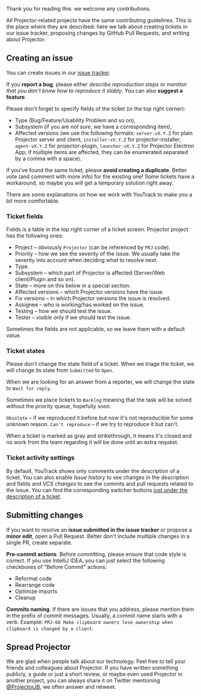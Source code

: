 Thank you for reading this: we welcome any contributions.

All Projector-related projects have the same contributing guidelines. This is the place where they are described: here we talk about creating tickets in our issue tracker, proposing changes by GitHub Pull Requests, and writing about Projector.

## Creating an issue

You can create issues in our [issue tracker](https://youtrack.jetbrains.com/issues/PRJ).

If you **report a bug**, please either *describe reproduction steps* or *mention that you don't know how to reproduce it stably*. You can also **suggest a feature**.

Please don't forget to specify fields of the ticket (in the top right corner):

* Type (Bug/Feature/Usability Problem and so on),
* Subsystem (if you are *not sure*, we have a corresponding item),
* Affected versions (we use the following formats: `server-vX.Y.Z` for plain Projector server and client, `installer-vX.Y.Z` for projector-installer, `agent-vX.Y.Z` for projector-plugin, `launcher-vX.Y.Z` for Projector Electron App; if multiple items are affected, they can be enumerated separated by a comma with a space).

If you've found the same ticket, please **avoid creating a duplicate**. Better vote (and comment with more info) for the existing one! Some tickets have a workaround, so maybe you will get a temporary solution right away.

There are some explanations on how we work with YouTrack to make you a bit more comfortable.

### Ticket fields

Fields is a table in the top right corner of a ticket screen. Projector project has the following ones:

* Project – obviously `Projector` (can be referenced by `PRJ` code).
* Priority – how we see the severity of the issue. We usually take the severity into account when deciding what to resolve next.
* Type.
* Subsystem – which part of Projector is affected (Server/Web client/Plugin and so on).
* State – more on this below in a special section.
* Affected versions – which Projector versions have the issue.
* Fix versions – in which Projector versions the issue is resolved.
* Assignee – who is working/has worked on the issue.
* Testing – how we should test the issue.
* Tester – visible only if we should test the issue.

Sometimes the fields are not applicable, so we leave them with a default value.

### Ticket states

Please don't change the state field of a ticket. When we triage the ticket, we will change its state from `Submitted` to `Open`.

When we are looking for an answer from a reporter, we will change the state to `Wait for reply`.

Sometimes we place tickets to `Backlog` meaning that the task will be solved without the priority queue, hopefully soon.

`Obsolete` – if we reproduced it before but now it's not reproducible for some unknown reason. `Can't reproduce` – if we try to reproduce it but can't.

When a ticket is marked as gray and strikethrough, it means it's closed and no work from the team regarding it will be done until an extra request.

### Ticket activity settings

By default, YouTrack shows only comments under the description of a ticket. You can also enable *Issue history* to see changes in the description and fields and *VCS changes* to see the commits and pull requests related to the issue. You can find the corresponding switcher buttons [just under the description of a ticket](https://www.jetbrains.com/help/youtrack/standalone/VCS-Changes.html).

## Submitting changes

If you want to resolve an **issue submitted in the issue tracker** or propose a **minor edit**, open a Pull Request. Better don't include multiple changes in a single PR, create separate.

**Pre-commit actions**. Before committing, please ensure that code style is correct. If you use IntelliJ IDEA, you can just select the following checkboxes of "Before Commit" actions:

* Reformat code
* Rearrange code
* Optimize imports
* Cleanup

**Commits naming**. If there are issues that you address, please mention them in the prefix of commit messages. Usually, a commit name starts with a verb. Example: `PRJ-68 Make clipboard owners lose ownership when clipboard is changed by a client`.

## Spread Projector

We are glad when people talk about our technology. Feel free to tell your friends and colleagues about Projector. If you have written something publicly, a guide or just a short review, or maybe even used Projector in another project, you can always share it on Twitter mentioning [@ProjectorJB](https://twitter.com/ProjectorJB), we often answer and retweet.
